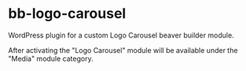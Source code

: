 # bb-logo-carousel

WordPress plugin for a custom Logo Carousel beaver builder module.  

After activating the "Logo Carousel" module will be available under the "Media" module category.
